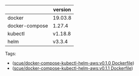 |                	| version 	|
|----------------	|---------	|
| docker         	| 19.03.8 	|
| docker-compose 	| 1.27.4  	|
| kubectl        	| v1.18.8 	|
| helm           	| v3.3.4  	|

Tags:
- ([scue/docker-compose-kubectl-helm-aws:v0.1.0 Dockerfile](https://github.com/scue/docker-compose-kubectl-helm-aws/blob/7734083/Dockerfile))
- ([scue/docker-compose-kubectl-helm-aws:v0.1.1 Dockerfile](https://github.com/scue/docker-compose-kubectl-helm-aws/blob/a973827/Dockerfile))
